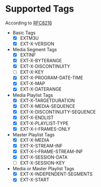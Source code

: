 Supported Tags
==============

According to [RFC8216](https://tools.ietf.org/html/rfc8216)

* Basic Tags
    - [x] EXTM3U
    - [x] EXT-X-VERSION
* Media Segment Tags
    - [x] EXTINF
    - [x] EXT-X-BYTERANGE
    - [x] EXT-X-DISCONTINUITY
    - [ ] EXT-X-KEY
    - [x] EXT-X-PROGRAM-DATE-TIME
    - [x] EXT-X-MAP
    - [x] EXT-X-DATERANGE
* Media Playlist Tags
    - [x] EXT-X-TARGETDURATION
    - [x] EXT-X-MEDIA-SEQUENCE
    - [x] EXT-X-DISCONTINUITY-SEQUENCE
    - [x] EXT-X-ENDLIST
    - [x] EXT-X-PLAYLIST-TYPE
    - [x] EXT-X-I-FRAMES-ONLY
* Master Playlist Tags
    - [x] EXT-X-MEDIA
    - [x] EXT-X-STREAM-INF
    - [x] EXT-X-I-FRAME-STREAM-INF
    - [x] EXT-X-SESSION-DATA
    - [ ] EXT-X-SESSION-KEY
* Media or Master Playlist Tags
    - [x] EXT-X-INDEPENDENT-SEGMENTS
    - [x] EXT-X-START
